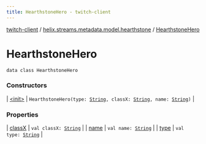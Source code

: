 ```yaml
---
title: HearthstoneHero - twitch-client
---
```


[twitch-client](../../index.html) / [helix.streams.metadata.model.hearthstone](../index.html) / [HearthstoneHero](./index.html)

# HearthstoneHero

`data class HearthstoneHero`

### Constructors

| [&lt;init&gt;](-init-.html) | `HearthstoneHero(type: `[`String`](https://kotlinlang.org/api/latest/jvm/stdlib/kotlin/-string/index.html)`, classX: `[`String`](https://kotlinlang.org/api/latest/jvm/stdlib/kotlin/-string/index.html)`, name: `[`String`](https://kotlinlang.org/api/latest/jvm/stdlib/kotlin/-string/index.html)`)` |

### Properties

| [classX](class-x.html) | `val classX: `[`String`](https://kotlinlang.org/api/latest/jvm/stdlib/kotlin/-string/index.html) |
| [name](name.html) | `val name: `[`String`](https://kotlinlang.org/api/latest/jvm/stdlib/kotlin/-string/index.html) |
| [type](type.html) | `val type: `[`String`](https://kotlinlang.org/api/latest/jvm/stdlib/kotlin/-string/index.html) |

